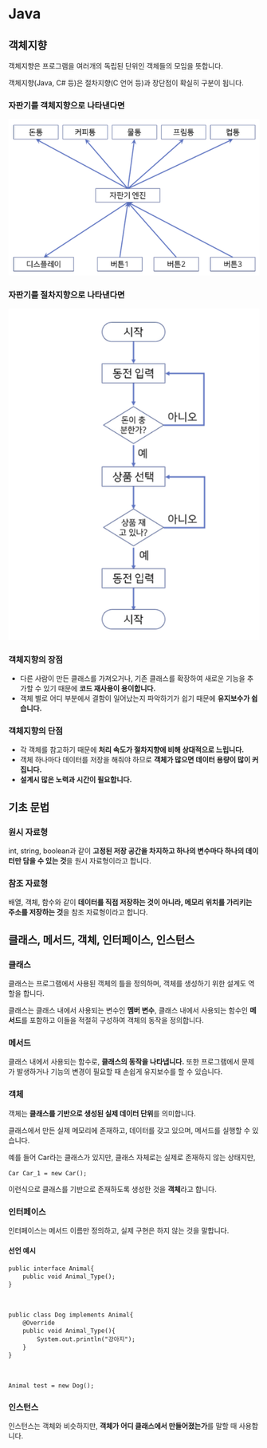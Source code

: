 # Java
## 객체지향
객체지향은 프로그램을 여러개의 독립된 단위인 객체들의 모임을 뜻합니다.

객체지향(Java, C# 등)은 절차지향(C 언어 등)과 장단점이 확실히 구분이 됩니다.

### 자판기를 객체지향으로 나타낸다면
![alt text](./Images/Java_Spring/OO.png)
### 자판기를 절차지향으로 나타낸다면
![alt text](./Images/Java_Spring/OO2.png)
### 객체지향의 장점
- 다른 사람이 만든 클래스를 가져오거나, 기존 클래스를 확장하여 새로운 기능을 추가할 수 있기 때문에 **코드 재사용이 용이합니다.**
-  객체 별로 어디 부분에서 결함이 일어났는지 파악하기가 쉽기 때문에 **유지보수가 쉽습니다.**
### 객체지향의 단점
- 각 객체를 참고하기 때문에 **처리 속도가 절차지향에 비해 상대적으로 느립니다.**
- 객체 하나마다 데이터를 저장을 해줘야 하므로 **객체가 많으면 데이터 용량이 많이 커집니다.**
- **설계시 많은 노력과 시간이 필요합니다.**

## 기초 문법
### 원시 자료형
int, string, boolean과 같이 **고정된 저장 공간을 차지하고 하나의 변수마다 하나의 데이터만 담을 수 있는 것**을 원시 자료형이라고 합니다.
### 참조 자료형
배열, 객체, 함수와 같이 **데이터를 직접 저장하는 것이 아니라, 메모리 위치를 가리키는 주소를 저장하는 것**을 참조 자료형이라고 합니다.

## 클래스, 메서드, 객체, 인터페이스, 인스턴스
### 클래스
클래스는 프로그램에서 사용된 객체의 틀을 정의하며, 객체를 생성하기 위한 설계도 역할을 합니다.

클래스는 클래스 내에서 사용되는 변수인 **멤버 변수**, 클래스 내에서 사용되는 함수인 **메서드**를 포함하고 이들을 적절히 구성하여 객체의 동작을 정의합니다.

### 메서드
클래스 내에서 사용되는 함수로, **클래스의 동작을 나타냅니다.**
또한 프로그램에서 문제가 발생하거나 기능의 변경이 필요할 때 손쉽게 유지보수를 할 수 있습니다.

### 객체
객체는 **클래스를 기반으로 생성된 실제 데이터 단위**를 의미합니다.

클래스에서 만든 실제 메모리에 존재하고, 데이터를 갖고 있으며, 메서드를 실행할 수 있습니다.

예를 들어 Car라는 클래스가 있지만, 클래스 자체로는 실제로 존재하지 않는 상태지만,

    Car Car_1 = new Car();

이런식으로 클래스를 기반으로 존재하도록 생성한 것을 **객체**라고 합니다.

### 인터페이스
인터페이스는 메서드 이름만 정의하고, 실제 구현은 하지 않는 것을 말합니다.

#### 선언 예시
    public interface Animal{
        public void Animal_Type();
    }
<br>
    
    public class Dog implements Animal{
        @Override
        public void Animal_Type(){
            System.out.println("강아지");
        }
    }
<br>

    Animal test = new Dog();

### 인스턴스
인스턴스는 객체와 비슷하지만, **객체가 어디 클래스에서 만들어졌는가**를 말할 때 사용합니다.